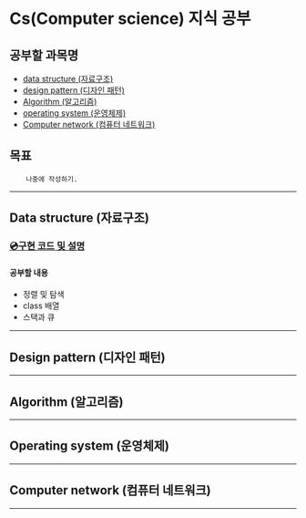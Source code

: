 # Cs(Computer science) 지식 공부


## 공부할 과목명

- [data structure (자료구조)](#data-structure-자료구조)
- [design pattern (디자인 패턴)](#design-pattern-디자인-패턴)
- [Algorithm (알고리즘)](#algorithm-알고리즘)
- [operating system (운영체제)](#operating-system-운영체제)
- [Computer network (컴퓨터 네트워크)](#computer-network-컴퓨터-네트워크)


## 목표
        나중에 작성하기.

---

## Data structure (자료구조)

### [💿구현 코드 및 설명](./data-structure)
 
#### 공부할 내용

- 정렬 및 탐색
- class 배열
- 스택과 큐


---


## Design pattern (디자인 패턴)


---


## Algorithm (알고리즘)



---

## Operating system (운영체제)


---


## Computer network (컴퓨터 네트워크)


---


